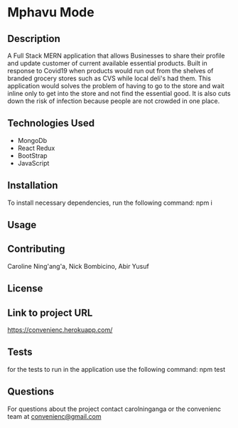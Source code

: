 
# Mphavu Mode

## Description
A Full Stack MERN application that allows Businesses to share their profile and update customer of current available essential products.
Built in response to Covid19 when products would run out from the shelves of branded grocery stores such as CVS while local deli's had them. This application would solves the problem of having to go to the store and wait inline only to get into the store and not find the essential good. It is also cuts down the risk of infection because people are not crowded in one place.

## Technologies Used 
- MongoDb
- React Redux
- BootStrap
- JavaScript



## Installation

To install necessary dependencies, run the following command:
npm i

## Usage


## Contributing 
Caroline Ning'ang'a, Nick Bombicino, Abir Yusuf

## License


## Link to project URL
https://convenienc.herokuapp.com/

## Tests

for the tests to run in the application use the following command:
npm test

## Questions

For questions about the project contact carolninganga or the convenienc team at convenienc@gmail.com

